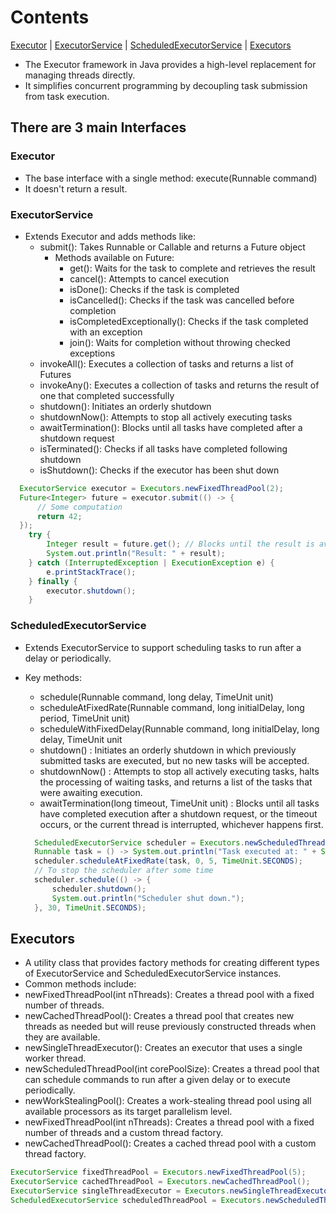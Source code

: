 # Contents
[Executor](#Executor) | [ExecutorService](#ExecutorService) | [ScheduledExecutorService](#ScheduledExecutorService) | 
[Executors](#Executors)


- The Executor framework in Java provides a high-level replacement for managing threads directly.
- It simplifies concurrent programming by decoupling task submission from task execution.

## There are 3 main Interfaces

### Executor
- The base interface with a single method: execute(Runnable command)
- It doesn't return a result.
### ExecutorService
- Extends Executor and adds methods like:
  - submit(): Takes Runnable or Callable and returns a Future object
    - Methods available on Future:
      - get(): Waits for the task to complete and retrieves the result
      - cancel(): Attempts to cancel execution
      - isDone(): Checks if the task is completed
      - isCancelled(): Checks if the task was cancelled before completion
      - isCompletedExceptionally(): Checks if the task completed with an exception
      - join(): Waits for completion without throwing checked exceptions
  - invokeAll(): Executes a collection of tasks and returns a list of Futures
  - invokeAny(): Executes a collection of tasks and returns the result of one that completed successfully
  - shutdown(): Initiates an orderly shutdown
  - shutdownNow(): Attempts to stop all actively executing tasks
  - awaitTermination(): Blocks until all tasks have completed after a shutdown request
  - isTerminated(): Checks if all tasks have completed following shutdown
  - isShutdown(): Checks if the executor has been shut down

```java
  ExecutorService executor = Executors.newFixedThreadPool(2);
  Future<Integer> future = executor.submit(() -> {
      // Some computation
      return 42;
  });
    try {
        Integer result = future.get(); // Blocks until the result is available
        System.out.println("Result: " + result);
    } catch (InterruptedException | ExecutionException e) {
        e.printStackTrace();
    } finally {
        executor.shutdown();
    }
  ```
### ScheduledExecutorService
- Extends ExecutorService to support scheduling tasks to run after a delay or periodically.
- Key methods:
  - schedule(Runnable command, long delay, TimeUnit unit)
  - scheduleAtFixedRate(Runnable command, long initialDelay, long period, TimeUnit unit)
  - scheduleWithFixedDelay(Runnable command, long initialDelay, long delay, TimeUnit unit
  - shutdown() : Initiates an orderly shutdown in which previously submitted tasks are executed, but no new tasks will be accepted.
  - shutdownNow() : Attempts to stop all actively executing tasks, halts the processing of waiting tasks, and returns a list of the tasks that were awaiting execution.
  - awaitTermination(long timeout, TimeUnit unit) : Blocks until all tasks have completed execution after a shutdown request, or the timeout occurs, or the current thread is interrupted, whichever happens first.

  ```java
    ScheduledExecutorService scheduler = Executors.newScheduledThreadPool(1);
    Runnable task = () -> System.out.println("Task executed at: " + System.currentTimeMillis());
    scheduler.scheduleAtFixedRate(task, 0, 5, TimeUnit.SECONDS);
    // To stop the scheduler after some time
    scheduler.schedule(() -> {
        scheduler.shutdown();
        System.out.println("Scheduler shut down.");
    }, 30, TimeUnit.SECONDS);
  ```
## Executors
- A utility class that provides factory methods for creating different types of ExecutorService and ScheduledExecutorService instances.
- Common methods include:
- newFixedThreadPool(int nThreads): Creates a thread pool with a fixed number of threads.
- newCachedThreadPool(): Creates a thread pool that creates new threads as needed but will reuse previously constructed threads when they are available.
- newSingleThreadExecutor(): Creates an executor that uses a single worker thread.
- newScheduledThreadPool(int corePoolSize): Creates a thread pool that can schedule commands to run after a given delay or to execute periodically.
- newWorkStealingPool(): Creates a work-stealing thread pool using all available processors as its target parallelism level.
- newFixedThreadPool(int nThreads): Creates a thread pool with a fixed number of threads and a custom thread factory.
- newCachedThreadPool(): Creates a cached thread pool with a custom thread factory.

```java
ExecutorService fixedThreadPool = Executors.newFixedThreadPool(5);  
ExecutorService cachedThreadPool = Executors.newCachedThreadPool();  
ExecutorService singleThreadExecutor = Executors.newSingleThreadExecutor();  
ScheduledExecutorService scheduledThreadPool = Executors.newScheduledThreadPool(3);  
```